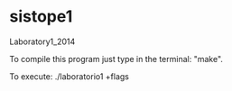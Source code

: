 sistope1
========

Laboratory1_2014

To compile this program just type in the terminal: "make".

To execute: ./laboratorio1 +flags
